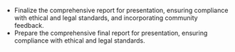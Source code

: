 - Finalize the comprehensive report for presentation, ensuring compliance with ethical and legal standards, and incorporating community feedback.
- Prepare the comprehensive final report for presentation, ensuring compliance with ethical and legal standards.